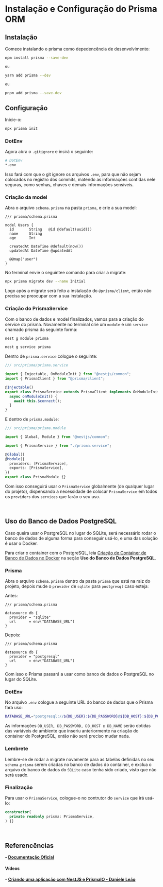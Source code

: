 # Instalação e Configuração do Prisma ORM

## Instalação

Comece instalando o prisma como depedencência de desenvolvimento:

```bash
npm install prisma --save-dev

ou

yarn add prisma --dev

ou

pnpm add prisma --save-dev

```

## Configuração

Inicie-o:

```bash
npx prisma init
```

### DotEnv

Agora abra o `.gitignore` e insirá o seguinte:

```bash
# DotEnv
*.env
```

Isso fará com que o git ignore os arquivos `.env`, para que não sejam colocados no registro dos commits, matendo as informações contidas nele seguras, como senhas, chaves e demais informações sensíveis.

### Criação da model

Abra o arquivo `schema.prisma` na pasta `prisma`, e crie a sua model:

```prisma
/// prisma/schema.prisma

model Users {
  id       String   @id @default(uuid())
  name     String
  age      Int

  createdAt DateTime @default(now())
  updatedAt DateTime @updatedAt

  @@map("user")
}
```

No terminal envie o seguintee comando para criar a migrate:

```bash
npx prisma migrate dev --name Initial
```

Logo após a migrate será feito a instalação do `@prisma/client`, então não precisa se preocupar com a sua instalação.

### Criação do PrismaService

Com o banco de dados e model finalizados, vamos para a criação do service do prisma.
Novamente no terminal crie um `module` e um `service` chamado prisma da seguinte forma:

```bash
nest g module prisma
```

```bash
nest g service prisma
```

Dentro de `prisma.service` cologue o seguinte:

```typescript
/// src/prisma/prisma.service

import { Injectable, OnModuleInit } from "@nestjs/common";
import { PrismaClient } from "@prisma/client";

@Injectable()
export class PrismaService extends PrismaClient implements OnModuleInit {
  async onModuleInit() {
    await this.$connect();
  }
}
```

E dentro de `prisma.module`:

```typescript
/// src/prisma/prisma.module

import { Global, Module } from "@nestjs/common";

import { PrismaService } from "./prisma.service";

@Global()
@Module({
  providers: [PrismaService],
  exports: [PrismaService],
})
export class PrismaModule {}
```

Com isso conseguirá usar o `PrismaService` globalmente (de qualquer lugar do projeto), dispensando a necessidade de colocar `PrismaService` em todos os `providers` dos `services` que farão o seu uso.

</br>

## Uso do Banco de Dados PostgreSQL

Caso queira usar o PostgreSQL no lugar do SQLite, será necessário rodar o banco de dados de alguma forma para conseguir usá-lo, e uma das solução é usar o Docker.

Para criar o container com o PostgreSQL, leia [Criação de Container de Banco de Dados no Docker](../docker//database.md) na seção <strong>Uso do Banco de Dados PostgreSQL</strong>.

### Prisma

Abra o arquivo `schema.prisma` dentro da pasta `prisma` que está na raiz do projeto, depois mude o `provider` de `sqlite` para `postgresql` caso esteja:

Antes:

```prisma
/// prisma/schema.prisma

datasource db {
  provider = "sqlite"
  url      = env("DATABASE_URL")
}
```

Depois:

```prisma
/// prisma/schema.prisma

datasource db {
  provider = "postgresql"
  url      = env("DATABASE_URL")
}
```

Com isso o Prisma passará a usar como banco de dados o PostgreSQL no lugar do SQLite.

### DotEnv

No arquivo `.env` cologue a seguinte URL do banco de dados que o Prisma fará uso:

```bash
DATABASE_URL="postgresql://${DB_USER}:${DB_PASSWORD}@${DB_HOST}:${DB_PORT}/${DB_NAME}"
```

As informações `DB_USER, DB_PASSWORD, DB_HOST e DB_NAME` serão obtidas das variáveis de ambiente que inseriu anteriormente na criação do container do PostgreSQL, então não será preciso mudar nada.

### Lembrete

Lembre-se de rodar a migrate novamente para as tabelas definidas no seu `schema.prisma` serem criadas no banco de dados do container, e exclua o arquivo do banco de dados do `SQLite` caso tenha sido criado, visto que não será usado.

### Finalização

Para usar o `PrismaService`, cologue-o no contrutor do `service` que irá usá-lo:

```typescript
constructor(
  private readonly prisma: PrismaService,
) {}
```

</br>

## Referencências

<b>- [Documentação Oficial](https://docs.nestjs.com/recipes/prisma)</b>

#### Vídeos

<b>- [Criando uma aplicação com NestJS e PrismaIO - Daniele Leão](https://youtu.be/0Idug0e9tPw?si=D90zAlxB0VBr4peC)</b>
